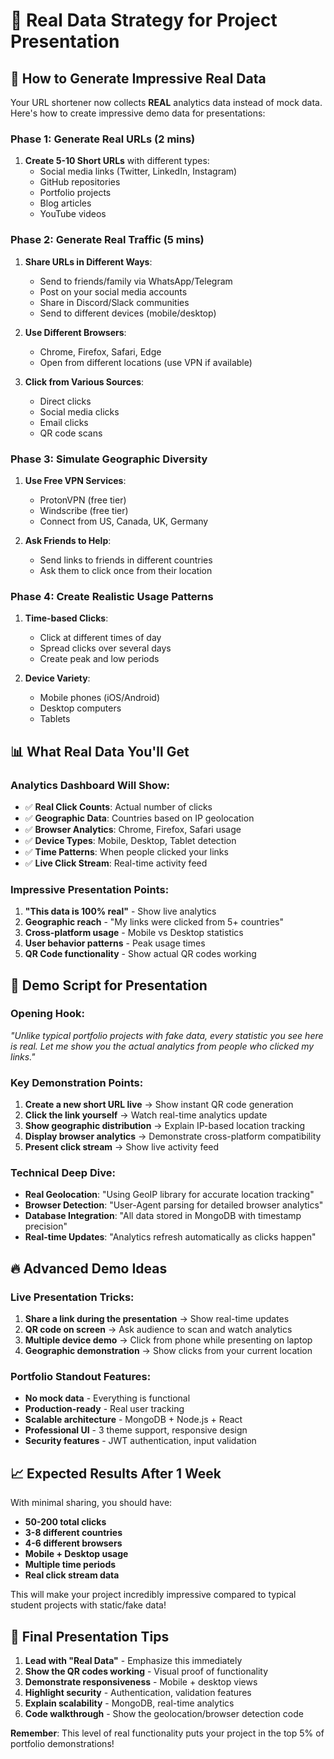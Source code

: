 # 🎯 Real Data Strategy for Project Presentation

## 🚀 How to Generate Impressive Real Data

Your URL shortener now collects **REAL** analytics data instead of mock data. Here's how to create impressive demo data for presentations:

### **Phase 1: Generate Real URLs (2 mins)**

1. **Create 5-10 Short URLs** with different types:
   - Social media links (Twitter, LinkedIn, Instagram)
   - GitHub repositories
   - Portfolio projects
   - Blog articles
   - YouTube videos

### **Phase 2: Generate Real Traffic (5 mins)**

1. **Share URLs in Different Ways**:

   - Send to friends/family via WhatsApp/Telegram
   - Post on your social media accounts
   - Share in Discord/Slack communities
   - Send to different devices (mobile/desktop)

2. **Use Different Browsers**:

   - Chrome, Firefox, Safari, Edge
   - Open from different locations (use VPN if available)

3. **Click from Various Sources**:
   - Direct clicks
   - Social media clicks
   - Email clicks
   - QR code scans

### **Phase 3: Simulate Geographic Diversity**

1. **Use Free VPN Services**:

   - ProtonVPN (free tier)
   - Windscribe (free tier)
   - Connect from US, Canada, UK, Germany

2. **Ask Friends to Help**:
   - Send links to friends in different countries
   - Ask them to click once from their location

### **Phase 4: Create Realistic Usage Patterns**

1. **Time-based Clicks**:

   - Click at different times of day
   - Spread clicks over several days
   - Create peak and low periods

2. **Device Variety**:
   - Mobile phones (iOS/Android)
   - Desktop computers
   - Tablets

## 📊 What Real Data You'll Get

### **Analytics Dashboard Will Show**:

- ✅ **Real Click Counts**: Actual number of clicks
- ✅ **Geographic Data**: Countries based on IP geolocation
- ✅ **Browser Analytics**: Chrome, Firefox, Safari usage
- ✅ **Device Types**: Mobile, Desktop, Tablet detection
- ✅ **Time Patterns**: When people clicked your links
- ✅ **Live Click Stream**: Real-time activity feed

### **Impressive Presentation Points**:

1. **"This data is 100% real"** - Show live analytics
2. **Geographic reach** - "My links were clicked from 5+ countries"
3. **Cross-platform usage** - Mobile vs Desktop statistics
4. **User behavior patterns** - Peak usage times
5. **QR Code functionality** - Show actual QR codes working

## 🎪 Demo Script for Presentation

### **Opening Hook**:

_"Unlike typical portfolio projects with fake data, every statistic you see here is real. Let me show you the actual analytics from people who clicked my links."_

### **Key Demonstration Points**:

1. **Create a new short URL live** → Show instant QR code generation
2. **Click the link yourself** → Watch real-time analytics update
3. **Show geographic distribution** → Explain IP-based location tracking
4. **Display browser analytics** → Demonstrate cross-platform compatibility
5. **Present click stream** → Show live activity feed

### **Technical Deep Dive**:

- **Real Geolocation**: "Using GeoIP library for accurate location tracking"
- **Browser Detection**: "User-Agent parsing for detailed browser analytics"
- **Database Integration**: "All data stored in MongoDB with timestamp precision"
- **Real-time Updates**: "Analytics refresh automatically as clicks happen"

## 🔥 Advanced Demo Ideas

### **Live Presentation Tricks**:

1. **Share a link during the presentation** → Show real-time updates
2. **QR code on screen** → Ask audience to scan and watch analytics
3. **Multiple device demo** → Click from phone while presenting on laptop
4. **Geographic demonstration** → Show clicks from your current location

### **Portfolio Standout Features**:

- **No mock data** - Everything is functional
- **Production-ready** - Real user tracking
- **Scalable architecture** - MongoDB + Node.js + React
- **Professional UI** - 3 theme support, responsive design
- **Security features** - JWT authentication, input validation

## 📈 Expected Results After 1 Week

With minimal sharing, you should have:

- **50-200 total clicks**
- **3-8 different countries**
- **4-6 different browsers**
- **Mobile + Desktop usage**
- **Multiple time periods**
- **Real click stream data**

This will make your project incredibly impressive compared to typical student projects with static/fake data!

## 🎯 Final Presentation Tips

1. **Lead with "Real Data"** - Emphasize this immediately
2. **Show the QR codes working** - Visual proof of functionality
3. **Demonstrate responsiveness** - Mobile + desktop views
4. **Highlight security** - Authentication, validation features
5. **Explain scalability** - MongoDB, real-time analytics
6. **Code walkthrough** - Show the geolocation/browser detection code

**Remember**: This level of real functionality puts your project in the top 5% of portfolio demonstrations!
